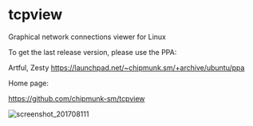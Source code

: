 # tcpview

Graphical network connections viewer for Linux

To get the last release version, please use the PPA:

Artful, Zesty 
https://launchpad.net/~chipmunk.sm/+archive/ubuntu/ppa

Home page:

https://github.com/chipmunk-sm/tcpview

![screenshot_201708111](https://user-images.githubusercontent.com/29524958/29194415-231f2b9e-7e32-11e7-8c94-8eac6ea0bf98.png)
